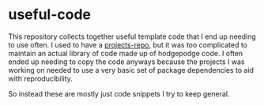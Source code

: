 # useful-code

This repository collects together useful template code that I end up needing to use often. I used to have a [projects-repo](https://github.com/abhmul/projects-repo), but it was too complicated to maintain an actual library of code made up of hodgepodge code. I often ended up needing to copy the code anyways because the projects I was working on needed to use a very basic set of package dependencies to aid with reproducibility.

So instead these are mostly just code snippets I try to keep general.
